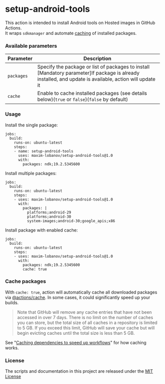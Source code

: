 # setup-android-tools
This action is intended to install Android tools on Hosted images in GitHub Actions.  
It wraps `sdkmanager` and automate [caching](https://docs.github.com/en/actions/configuring-and-managing-workflows/caching-dependencies-to-speed-up-workflows) of installed packages.

### Available parameters
|Parameter|Description|
|-|-|
|`packages`|Specify the package or list of packages to install [Mandatory parameter]If package is already installed, and update is available, action will update it|
|`cache`|Enable to cache installed packages (see details below)(`true` or `false`)(`false` by default)| 

### Usage
Install the single package:
```
jobs:
  build:
    runs-on: ubuntu-latest
    steps:
    - name: setup-android-tools
      uses: maxim-lobanov/setup-android-tools@1.0
      with:
        packages: ndk;19.2.5345600
```

Install multiple packages:
```
jobs:
  build:
    runs-on: ubuntu-latest
    steps:
    - uses: maxim-lobanov/setup-android-tools@1.0
      with:
        packages: |
          platforms;android-29
          platforms;android-30
          system-images;android-30;google_apis;x86
```

Install package with enabled cache:
```
jobs:
  build:
    runs-on: ubuntu-latest
    steps:
    - uses: maxim-lobanov/setup-android-tools@1.0
      with:
        packages: ndk;19.2.5345600
        cache: true
```

### Cache packages
With `cache: true`, action will automatically cache all downloaded packages via [@actions/cache](https://github.com/actions/toolkit/tree/main/packages/cache). In some cases, it could significantly speed up your builds.  
> Note that GitHub will remove any cache entries that have not been accessed in over 7 days. There is no limit on the number of caches you can store, but the total size of all caches in a repository is limited to 5 GB. If you exceed this limit, GitHub will save your cache but will begin evicting caches until the total size is less than 5 GB.

See "[Caching dependencies to speed up workflows](https://help.github.com/github/automating-your-workflow-with-github-actions/caching-dependencies-to-speed-up-workflows)" for how caching works.


### License
The scripts and documentation in this project are released under the [MIT License](LICENSE)